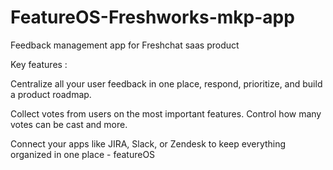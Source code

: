 # FeatureOS-Freshworks-mkp-app
Feedback management app for Freshchat saas product

Key features :

Centralize all your user feedback in one place, respond,
prioritize, and build a product roadmap.

Collect votes from users on the most important features.
Control how many votes can be cast and more.

Connect your apps like JIRA, Slack, or Zendesk to keep
everything organized in one place - featureOS
